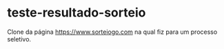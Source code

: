 # teste-resultado-sorteio
Clone da página https://www.sorteiogo.com na qual fiz para um processo seletivo.
